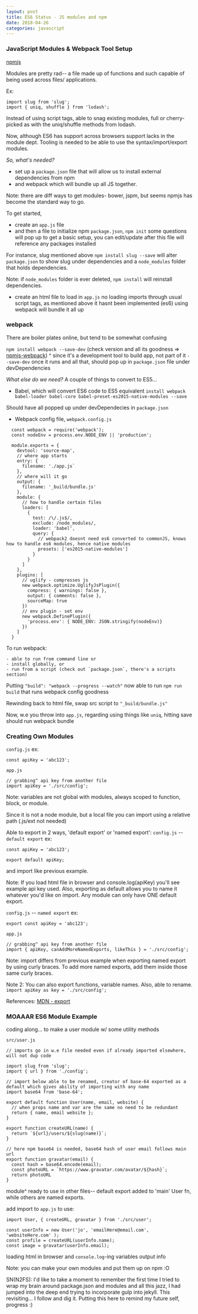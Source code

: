 ```yaml
---
layout: post
title: ES6 Status - JS modules and npm
date: 2018-04-26
categories: javascript
---
```


### JavaScript Modules & Webpack Tool Setup

[npmjs](https://www.npmjs.com/)

Modules are pretty rad-- a file made up of functions and such capable of being used across files/ applications.

Ex:
```
import slug from 'slug';
import { uniq, shuffle } from 'lodash';

```
Instead of using script tags, able to snag existing modules, full or cherry-picked as with the uniq/shuffle methods from lodash.

Now, although ES6 has support across browsers support lacks in the module dept. Tooling is needed to be able to use the syntax/import/export modules.

*So, what's needed?*
  - set up a `package.json` file that will allow us to install external dependencies from npm
  - and webpack which will bundle up all JS together.
  
Note: there are diff ways to get modules- bower, jspm, but seems npmjs has become the standard way to go.

To get started,
  - create an `app.js` file 
  - and then a file to initialize npm `package.json`, `npm init`
  some questions will pop up to get a basic setup, you can edit/update after
  this file will reference any packages installed
  
 For instance, slug mentioned above `npm install slug --save` will alter `package.json` to show slug under dependencies and a `node_modules` folder that holds dependencies.
 
 Note: if `node_modules` folder is ever deleted, `npm install` will reinstall dependencies.
 
  - create an html file to load in `app.js`
    no loading imports through usual script tags, as mentioned above it hasnt been implemented (es6)
    using webpack will bundle it all up
    
 ### webpack
 There are boiler plates online, but tend to be somewhat confusing
 
 `npm install webpack --save-dev` (check version and all its goodness => [npmjs-webpack](https://www.npmjs.com/package/webpack))
 ^ since it's a development tool to build app, not part of it `--save-dev`
 once it runs and all that, should pop up in `package.json` file under devDependencies
 
 *What else do we need?*
 A couple of things to convert to ES5...
 
  - Babel, which will convert ES6 code to ES5 equivalent
  `install webpack babel-loader babel-core babel-preset-es2015-native-modules --save`
  
  Should have all popped up under devDependecies in `package.json`
  
  - Webpack config file, `webpack.config.js`
  
```
  const webpack = require('webpack');
  const nodeEnv = process.env.NODE_ENV || 'production';
  
  module.exports = {
    devtool: 'source-map',
    // where app starts
    entry: {
      filename: './app.js`
    },
    // where will it go
    output: {
      filename: '_build/bundle.js'
    },
    module: {
      // how to handle certain files
      loaders: [
        {
          test: /\/.js$/,
          exclude: /node_modules/,
          loader: 'babel',
          query: {
            // webpack2 doesnt need es6 converted to commonJS, knows how to handle es6 modules, hence native modules
            presets: ['es2015-native-modules']
          }
        }
      ]
    },
    plugins: [
      // uglify - compresses js
      new webpack.optimize.UglifyJsPlugin({
        compress: { warnings: false },
        output: { comments: false },
        sourceMap: true
      })
      // env plugin - set env
      new webpack.DefinePlugin({
        'process.env': { NODE_ENV: JSON.stringify(nodeEnv)}
      })
    ]
  }

```
  To run webpack:
  
    - able to run from command line or 
    - install globally, or
    - run from a script (check out `package.json`, there's a scripts section)
    
   Putting `"build": "webpack --progress --watch"` now able to run `npm run build` that runs webpack config goodness
   
Rewinding back to html file, swap src script to `"_build/bundle.js"`

Now, w.e you throw into `app.js`, regarding using things like `uniq`, hitting save should run webpack bundle

### Creating Own Modules

`config.js` ex:
```
const apiKey = 'abc123'; 

```

`app.js`
```
// grabbing^ api key from another file
import apiKey = './src/config';

```

Note: variables are not global with modules, always scoped to function, block, or module.

Since it is not a node module, but a local file you can import using a relative path (.js/ext not needed)

Able to export in 2 ways, 'default export' or 'named export':
`config.js` -- `default export` ex:
```
const apiKey = 'abc123';

export default apiKey; 

```
and import like previous example.

Note: If you load html file in browser and console.log(apiKey) you'll see example api key used. Also, exporting as default allows you to name it whatever you'd like on import. Any module can only have ONE default export.

`config.js` -- `named export` ex:
```
export const apiKey = 'abc123';

```

`app.js`
```
// grabbing^ api key from another file
import { apiKey, canAddMoreNamedExports, likeThis } = './src/config';

```
Note: import differs from previous example when exporting named export by using curly braces. To add more named exports, add them inside those same curly braces.

Note 2: You can also export functions, variable names. Also, able to rename. `import apiKey as key = './src/config';`

References:
[MDN - export](https://developer.mozilla.org/en-US/docs/Web/JavaScript/Reference/Statements/export)

### MOAAAR ES6 Module Example

coding along...
to make a user module w/ some utility methods

`src/user.js`
```
// imports go in w.e file needed even if already imported elsewhere, will not dup code

import slug from 'slug';
import { url } from './config';

// import below able to be renamed, creator of base-64 exported as a default which gives ability of importing with any name
import base64 from 'base-64';

export default function User(name, email, website) {
  // when props name and var are the same no need to be redundant
  return { name, email website };
}

export function createURL(name) {
  return `${url}/users/${slug(name)}`;
}

// here npm base64 is needed, base64 hash of user email follows main url
export function gravatar(email) {
  const hash = base64.encode(email);
  const photoURL = `https://www.gravatar.com/avatar/${hash}`;
  return photoURL
}

```
module^ ready to use in other files-- 
default export added to 'main' User fn, while others are named exports.

add import to `app.js` to use:
```
import User, { createURL, gravatar } from './src/user';

const userInfo = new User('jo', 'emailHere@email.com', 'websiteHere.com' );
const profile = createURL(userInfo.name);
const image = gravatar(userInfo.email);

```
loading html in browser and `console.log`-ing variables output info

Note: you can make your own modules and put them up on npm :O

SN(N2FS): I'd like to take a moment to remember the first time I tried to wrap my brain around package.json and modules and all this jazz, I had jumped into the deep end trying to incorporate gulp into jekyll. This revisiting... I follow and dig it. Putting this here to remind my future self, progress :)